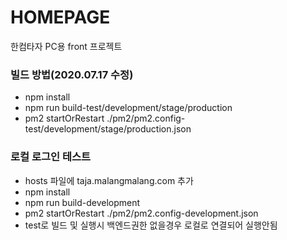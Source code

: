 # HOMEPAGE

한컴타자 PC용 front 프로젝트

### 빌드 방법(2020.07.17 수정)

- npm install
- npm run build-test/development/stage/production
- pm2 startOrRestart ./pm2/pm2.config-test/development/stage/production.json

### 로컬 로그인 테스트

- hosts 파일에 taja.malangmalang.com 추가
- npm install
- npm run build-development
- pm2 startOrRestart ./pm2/pm2.config-development.json
- test로 빌드 및 실행시 백엔드권한 없을경우 로컬로 연결되어 실행안됨
